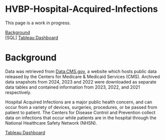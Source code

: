 # HVBP-Hospital-Acquired-Infections
This page is a work in progress. </br>

[Background](#Background) </br>
[SQL]
[Tableau Dashboard](https://public.tableau.com/authoring/VisualizingHospitalAcquiredInfectionsinHealthValueBasedPerformanceFacilitiesWIP/Dashboard1#1)

# Background

Data was retrieved from [Data.CMS.gov](https://data.cms.gov/provider-data/dataset/77hc-ibv8#data-table),  a website which hosts public data released by the Centers for Medicare & Medicaid Services (CMS). Archived data snapshots from 2024, 2023 and 2022 were downloaded as separate data tables and contained information from 2023, 2022, and 2021 respectively.

Hospital Acquired Infections are a major public health concern, and can occur from a variety of devices, surgeries, procedures, or be passed from patient to patient. The Centers for Disease Control and Prevention collect data on infections that occur while patients are in the hospital through the National Healthcare Safety Network (NHSN).

[Tableau Dashboard](https://public.tableau.com/authoring/VisualizingHospitalAcquiredInfectionsinHealthValueBasedPerformanceFacilitiesWIP/Dashboard1#1)
